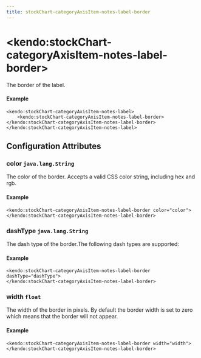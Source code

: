```yaml
---
title: stockChart-categoryAxisItem-notes-label-border
---
```


# \<kendo:stockChart-categoryAxisItem-notes-label-border\>

The border of the label.

#### Example
    <kendo:stockChart-categoryAxisItem-notes-label>
        <kendo:stockChart-categoryAxisItem-notes-label-border></kendo:stockChart-categoryAxisItem-notes-label-border>
    </kendo:stockChart-categoryAxisItem-notes-label>

## Configuration Attributes

### color `java.lang.String`

The color of the border. Accepts a valid CSS color string, including hex and rgb.

#### Example
    <kendo:stockChart-categoryAxisItem-notes-label-border color="color">
    </kendo:stockChart-categoryAxisItem-notes-label-border>

### dashType `java.lang.String`

The dash type of the border.The following dash types are supported:

#### Example
    <kendo:stockChart-categoryAxisItem-notes-label-border dashType="dashType">
    </kendo:stockChart-categoryAxisItem-notes-label-border>

### width `float`

The width of the border in pixels. By default the border width is set to zero which means that the border will not appear.

#### Example
    <kendo:stockChart-categoryAxisItem-notes-label-border width="width">
    </kendo:stockChart-categoryAxisItem-notes-label-border>

